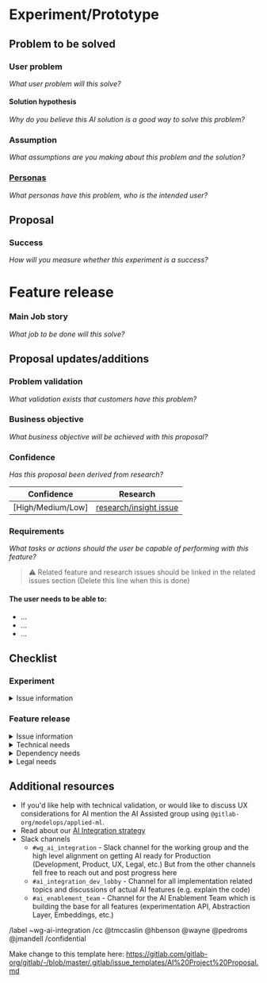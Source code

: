 <!-- AI Project Proposal title format: 🤖 [AI Proposal] {`Need/outcome` } + {`Beneficiary`} + {`Job/Small Job`}

The title should be something that is easily understood that quickly communicates the intent of the project allowing team members to easily understand and recognize the expected work that will be done.

A proposal title should combine the beneficiary of the feature/UI, the job it will allow them to accomplish, and their expected outcome when the work is delivered. Well-defined statements are concise without sacrificing the substance of the proposal so that anyone can understand it at a glance. (e.g.🤖 {Reduce the effort} + {for security teams} + {when prioritizing business-critical risks in their assets}) -->

# Experiment/Prototype
##  Problem to be solved
### User problem
_What user problem will this solve?_

#### Solution hypothesis
_Why do you believe this AI solution is a good way to solve this problem?_

### Assumption
_What assumptions are you making about this problem and the solution?_

### [Personas](https://about.gitlab.com/handbook/product/personas/#list-of-user-personas)
_What personas have this problem, who is the intended user?_

## Proposal
<!-- Use this section to explain the proposed changes, including details around usage and business drivers. -->
### Success
_How will you measure whether this experiment is a success?_

# Feature release
### Main Job story
_What job to be done will this solve?_
<!-- What is the [Main Job story](https://about.gitlab.com/handbook/product/ux/jobs-to-be-done/#how-to-write-a-jtbd) that this proposal was derived from? (e.g. When I am on triage rotation, I want to address all the business-critical risks in my assets, So I can minimize the likelihood of my organization being compromised by a security breach.) -->

## Proposal updates/additions
<!-- Use this section to explain any changes or updates to the original proposal, including details around usage, business drivers, and reasonings that drove the updates/additions. -->

### Problem validation
_What validation exists that customers have this problem?_

### Business objective
_What business objective will be achieved with this proposal?_
<!-- Objectives (from a business point of view) that will be achieved upon completion. (For instance, Increase engagement by making the experience efficient while reducing the chances of users overlooking high-priority items. -->

### Confidence
_Has this proposal been derived from research?_
<!-- How well do we understand the user's problem and their need? Refer to https://about.gitlab.com/handbook/product/ux/product-design/ux-roadmaps/#confidence to assess confidence -->

| Confidence | Research |
| --- | --- |
| [High/Medium/Low] | [research/insight issue](Link) |

### Requirements
_What tasks or actions should the user be capable of performing with this feature?_
<!-- Requirements can be taken from existing features or design issues used to build this proposal. Any related issues should be linked with this issue in the Feature/solution issues section below. They are more granular validated needs, goals, and additional details that the proposal encompasses. -->

>⚠️ Related feature and research issues should be linked in the related issues section (Delete this line when this is done)

#### The user needs to be able to:
- ...
- ...
- ...

## Checklist
### Experiment
<details> <summary> Issue information </summary>
- [ ]  Add information to the issue body about:
    - [ ]  The user problem being solved
    - [ ]  Your assumptions
    - [ ]  Who it's for, list of personas impacted
    - [ ]  Your proposal
- [ ]  Add relevant designs to the Design Management area of the issue if available
- [ ]  Ensure this issue has the ~wg-ai-integration label to ensure visibility to various teams working on this
</details>

### Feature release
<details> <summary> Issue information </summary>
- [ ]  Add information to the issue body about:
    - [ ]  Your proposal
    - [ ]  The Job Statement it's expected to satisfy
    - [ ]  Details about the user problem and provide any research or problem validation
    - [ ]  List the personas impacted by the proposal.
- [ ]  Add all relevant solution validation issues to the Linked items section that shows this proposal will solve the customer problem, or details explaining why it's not possible to provide that validation.
- [ ]  Add relevant designs to the Design Management area of the issue.
- [ ]  You have adhered to our [Definition of Done](https://docs.gitlab.com/ee/development/contributing/merge_request_workflow.html#definition-of-done) standards
- [ ]  Ensure this issue has the ~wg-ai-integration label to ensure visibility to various teams working on this
</details>

<details> <summary> Technical needs </summary>
- [ ]  [https://gitlab.com/gitlab-org/gitlab/-/issues/403859#note_1337519985](https://gitlab.com/gitlab-org/gitlab/-/issues/403859#note_1337519985)+s
1. Work estimate and skills needs to build an ML viable feature.
- To build any ML feature depending on the work, there are many personas that contribute including, Data Scientist, NLP engineer, ML Engineer, MLOps Engineer, ML Infra engineers, and Fullstack engineer to integrate the ML Services with Gitlab. Post-prototype we would assess the skills needed to build a production-grade ML feature for the prototype
2. Data Limitation
- We would like to upfront validate if we have viable data for the feature including whether we can use the DataOps pipeline of ModelOps or create a custom one. We would want to understand the training data, test data, and feedback data to dial up the accuracy and the limitations of the data.
3. Model Limitation
-We would want to understand if we can use an open-source pre-trained model, tune and customize it or start a  model from scratch as well. Further, we would asses based on the ModelOps model evaluation framework which would be the right model to use based on the use case.
4. Cost, Scalability, Reliability
-We would want to estimate the cost of hosting, serving, inference of the model, and the full end-to-end infrastructure including monitoring and observability.
5. Legal and Ethical Framework
-We would want to align with legal and ethical framework like any other ModelOps features to cover across the nine principles of responsible ML and any legal support needed.
</details>

<details> <summary> Dependency needs </summary>
- [ ]  [https://gitlab.com/gitlab-org/gitlab/-/issues/403859#note_1337519985](https://gitlab.com/gitlab-org/gitlab/-/issues/403859#note_1337519985)+s
</details>

<details> <summary> Legal needs </summary>
- [ ]  TBD
</details>

## Additional resources
- If you'd like help with technical validation, or would like to discuss UX considerations for AI mention the AI Assisted group using `@gitlab-org/modelops/applied-ml`.
- Read about our [AI Integration strategy](https://internal-handbook.gitlab.io/handbook/product/ai-strategy/ai-integration-effort/)
- Slack channels
    - `#wg_ai_integration` - Slack channel for the working group and the high level alignment on getting AI ready for Production (Development, Product, UX, Legal, etc.) But from the other channels fell free to reach out and post progress here
    - `#ai_integration_dev_lobby` - Channel for all implementation related topics and discussions of actual AI features (e.g. explain the code)
    - `#ai_enablement_team` - Channel for the AI Enablement Team which is building the base for all features (experimentation API, Abstraction Layer, Embeddings, etc.)


/label ~wg-ai-integration
/cc @tmccaslin @hbenson @wayne @pedroms @jmandell
/confidential

Make change to this template here: https://gitlab.com/gitlab-org/gitlab/-/blob/master/.gitlab/issue_templates/AI%20Project%20Proposal.md 